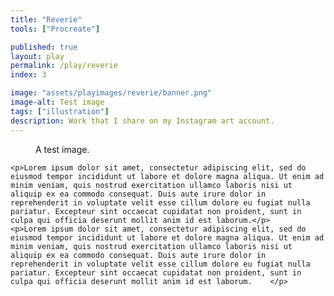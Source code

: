 ```yaml
---
title: "Reverie"
tools: ["Procreate"]

published: true
layout: play
permalink: /play/reverie
index: 3

image: "assets/playimages/reverie/banner.png"
image-alt: Test image
tags: ["illustration"]
description: Work that I share on my Instagram art account.
---
```


<div class="play-content">
    <figure>
        <img src="{{ 'assets/postimages/test.jpg' | relative_url}}" alt="">
        <figcaption>A test image.</figcaption>
    </figure>
    
    <p>Lorem ipsum dolor sit amet, consectetur adipiscing elit, sed do eiusmod tempor incididunt ut labore et dolore magna aliqua. Ut enim ad minim veniam, quis nostrud exercitation ullamco laboris nisi ut aliquip ex ea commodo consequat. Duis aute irure dolor in reprehenderit in voluptate velit esse cillum dolore eu fugiat nulla pariatur. Excepteur sint occaecat cupidatat non proident, sunt in culpa qui officia deserunt mollit anim id est laborum.</p>
    <p>Lorem ipsum dolor sit amet, consectetur adipiscing elit, sed do eiusmod tempor incididunt ut labore et dolore magna aliqua. Ut enim ad minim veniam, quis nostrud exercitation ullamco laboris nisi ut aliquip ex ea commodo consequat. Duis aute irure dolor in reprehenderit in voluptate velit esse cillum dolore eu fugiat nulla pariatur. Excepteur sint occaecat cupidatat non proident, sunt in culpa qui officia deserunt mollit anim id est laborum.    </p>
</div>  